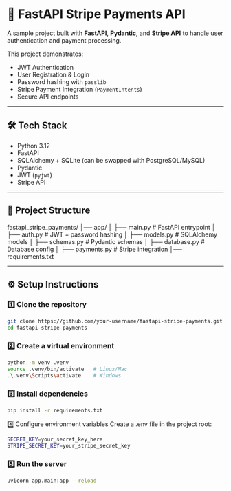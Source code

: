 # 🚀 FastAPI Stripe Payments API

A sample project built with **FastAPI**, **Pydantic**, and **Stripe API** to handle user authentication and payment processing.  

This project demonstrates:  
- JWT Authentication  
- User Registration & Login  
- Password hashing with `passlib`  
- Stripe Payment Integration (`PaymentIntents`)  
- Secure API endpoints  

---

## 🛠 Tech Stack
- Python 3.12  
- FastAPI  
- SQLAlchemy + SQLite (can be swapped with PostgreSQL/MySQL)  
- Pydantic  
- JWT (`pyjwt`)  
- Stripe API  

---

## 📂 Project Structure


fastapi_stripe_payments/
│── app/
│ ├── main.py # FastAPI entrypoint
│ ├── auth.py # JWT + password hashing
│ ├── models.py # SQLAlchemy models
│ ├── schemas.py # Pydantic schemas
│ ├── database.py # Database config
│ ├── payments.py # Stripe integration
│── requirements.txt



---

## ⚙️ Setup Instructions

### 1️⃣ Clone the repository
```bash
git clone https://github.com/your-username/fastapi-stripe-payments.git
cd fastapi-stripe-payments
```

### 2️⃣ Create a virtual environment
```bash
python -m venv .venv
source .venv/bin/activate   # Linux/Mac
.\.venv\Scripts\activate    # Windows
```

### 3️⃣ Install dependencies
```bash
pip install -r requirements.txt
```

4️⃣ Configure environment variables
Create a .env file in the project root:
```bash
SECRET_KEY=your_secret_key_here
STRIPE_SECRET_KEY=your_stripe_secret_key
```

### 5️⃣ Run the server
```bash
uvicorn app.main:app --reload
```
